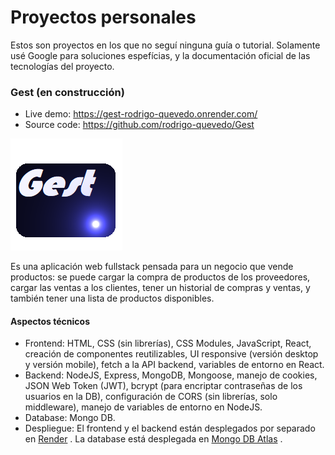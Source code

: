 # Proyectos personales

Estos son proyectos en los que no seguí ninguna guía o tutorial. Solamente usé Google para soluciones espefícias, y la documentación oficial de las tecnologías del proyecto.

### Gest (en construcción)

- Live demo: https://gest-rodrigo-quevedo.onrender.com/
- Source code: https://github.com/rodrigo-quevedo/Gest
  
![Gest website icon](https://github.com/rodrigo-quevedo/Gest/blob/master/frontend/src/media/website_icon.png) 

Es una aplicación web fullstack pensada para un negocio que vende productos: se puede cargar la compra de productos de los proveedores, cargar las ventas a los clientes, tener un historial de compras y ventas, y también tener una lista de productos disponibles.

#### Aspectos técnicos
- Frontend: HTML, CSS (sin librerías), CSS Modules, JavaScript, React, creación de componentes reutilizables, UI responsive (versión desktop y versión mobile), fetch a la API backend, variables de entorno en React.
- Backend: NodeJS, Express, MongoDB, Mongoose, manejo de cookies, JSON Web Token (JWT), bcrypt (para encriptar contraseñas de los usuarios en la DB), configuración de CORS (sin librerías, solo middleware), manejo de variables de entorno en NodeJS.
- Database: Mongo DB.
- Despliegue: El frontend y el backend están desplegados por separado en [Render](https://render.com/) . La database está desplegada en [Mongo DB Atlas](https://www.mongodb.com/products/platform/atlas-database) .


